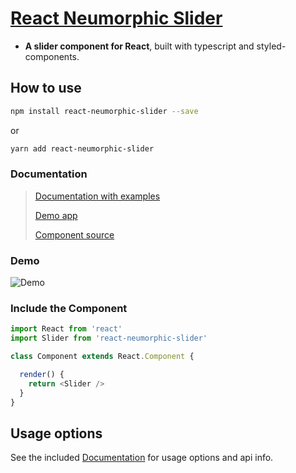 # [React Neumorphic Slider](http://moclei.github.io/react-neumorphic-slider/)

* **A slider component for React**, built with typescript and styled-components.

## How to use

```sh
npm install react-neumorphic-slider --save
```
or
```sh
yarn add react-neumorphic-slider
```

### Documentation
> [Documentation with examples](https://moclei.github.io/react-neumorphic-slider/)
> 
> [Demo app](https://github.com/moclei/react-neumorphic-slider/tree/main/packages/example)
> 
> [Component source](https://github.com/moclei/react-neumorphic-slider/tree/main/packages/react-neumorphic-slider)

### Demo
![Demo](https://media.giphy.com/media/gp7xlb9hvQpUP5gpyP/giphy.gif)

### Include the Component

```js
import React from 'react'
import Slider from 'react-neumorphic-slider'

class Component extends React.Component {

  render() {
    return <Slider />
  }
}
```

## Usage options

See the included [Documentation](https://moclei.github.io/react-neumorphic-slider/) for usage options and api info. 
